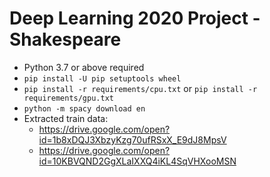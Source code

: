 # Deep Learning 2020 Project - Shakespeare

* Python 3.7 or above required
* ``pip install -U pip setuptools wheel``
* ``pip install -r requirements/cpu.txt`` or ``pip install -r requirements/gpu.txt``
* ``python -m spacy download en``
* Extracted train data:
    * https://drive.google.com/open?id=1b8xDQJ3XbzyKzg70ufRSxX_E9dJ8MpsV
    * https://drive.google.com/open?id=10KBVQND2GgXLaIXXQ4iKL4SqVHXooMSN
